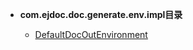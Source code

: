 


- **com.ejdoc.doc.generate.env.impl目录**

	- [DefaultDocOutEnvironment](jdocGenerate/com/ejdoc/doc/generate/env/impl/DefaultDocOutEnvironment.md)
